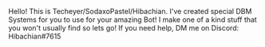 Hello! This is Techeyer/SodaxoPastel/Hibachian. I've created special DBM Systems for you to use for your amazing Bot! I make one of a kind stuff that you won't usually find so lets go!
If you need help, DM me on Discord: Hibachian#7615
